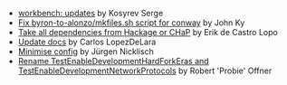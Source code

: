 - [workbench:  updates](https://github.com/input-output-hk/cardano-node/pull/5065) by Kosyrev Serge
- [Fix byron-to-alonzo/mkfiles.sh script for conway](https://github.com/input-output-hk/cardano-node/pull/4972) by John Ky
- [Take all dependencies from Hackage or CHaP](https://github.com/input-output-hk/cardano-node/pull/4921) by Erik de Castro Lopo
- [Update docs](https://github.com/input-output-hk/cardano-node/pull/4382) by Carlos LopezDeLara 
- [Minimise config](https://github.com/input-output-hk/cardano-node/pull/4351) by Jürgen Nicklisch
- [Rename TestEnableDevelopmentHardForkEras and TestEnableDevelopmentNetworkProtocols](https://github.com/input-output-hk/cardano-node/pull/4341) by Robert 'Probie' Offner
